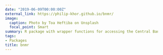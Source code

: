 ```yaml
---
date: "2019-06-09T00:00:00Z"
external_link: https://philip-khor.github.io/bnmr/
image:
  caption: Photo by Toa Heftiba on Unsplash
  focal_point: Smart
summary: R package with wrapper functions for accessing the Central Bank of Malaysia's API
tags:
- Packages
title: bnmr
---
```

